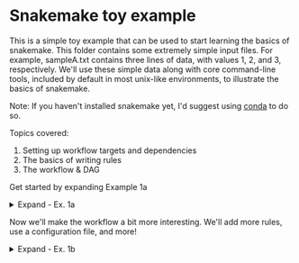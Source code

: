 # Snakemake toy example

This is a simple toy example that can be used to start learning the basics of snakemake. This folder contains some extremely simple input files. For example, sampleA.txt contains three lines of data, with values 1, 2, and 3, respectively. We'll use these simple data along with core command-line tools, included by default in most unix-like environments, to illustrate the basics of snakemake.

Note: If you haven't installed snakemake yet, I'd suggest using [conda](https://docs.conda.io/en/latest/miniconda.html) to do so.

Topics covered:
1. Setting up workflow targets and dependencies
2. The basics of writing rules
3. The workflow & DAG

Get started by expanding Example 1a

<details><summary>Expand - Ex. 1a</summary>

ex-1a.smk has the following contents:

    rule all:
        input:
            "output/sampleA_rsorted.txt",
            "output/sampleB_rsorted.txt",
            "output/sampleC_rsorted.txt"

    rule rsort:
        input:
            "{basename}.txt"
        output:
            "output/{basename}_rsorted.txt"
        shell:
            "sort -r {input} > {output}"

<details><summary>Ex. 1a rulegraph</summary>
![Ex. 1a rulegraph](https://github.com/um-dang/intro-to-snakemake/blob/master/img/rg-ex-1a.pdf)
</details>

Topics covered:
* Targets & dependencies
* Writing rules

Targets - Have to think about the pipeline backwards - What do we want to end up with?

Dependencies - What rules must be in place (inputs/outputs) for these targets to be generated?
 - This will be more obvious with the addition of more rules

Writing rules - Generally will have 'input', 'output', and 'shell' blocks (more to the story)

The rule 'all' is placed at the top of the file (the first rule, anyway), and this is always executed by default. It's being used to define the targets for the workflow.

To perform a dry-run:

    snakemake --snakefile ex-1a.smk --dry-run

Notice that snakemake keeps track of the wildcards during the evaluation of each rule
* experiment by changing the targets so they don't match the input files

## You have reached the end of example 1a ✅

</details>


Now we'll make the workflow a bit more interesting. We'll add more rules, use a configuration file, and more!

<details><summary>Expand - Ex. 1b</summary>


ex-1b.smk contents:

    rule all:
      input:
        expand("output/{bname}_fsorted.txt", bname=config['basenames']),
        expand("output/{bname}_randsorted.txt", bname=config['basenames'])

    rule rsort:
      input:
        "{base}.txt"
      output:
        "output/{base}_rsorted.txt"
      shell:
        "sort -r {input} > {output}"

    rule append_value:
      input:
        "output/{base}_rsorted.txt"
      output:
        "output/{base}_appended.txt"
      params:
        append_val = config['append_val']
      shell:
        "cat {input} > {output} ; "
        "echo {params.append_val} >> {output}"

    rule randsort:
      input:
        "output/{base}_appended.txt"
      output:
        "output/{base}_randsorted.txt"
      shell:
        "sort -R {input} > {output}"

    rule fsort:
      input:
        "output/{base}_appended.txt"
      output:
        "output/{base}_fsorted.txt"
      shell:
        "sleep 2 ; sort -n {input} > {output}"

config-ex-1b.yml contents:

    basenames:
      - 'sampleA'
      - 'sampleB'
      - 'sampleC'
    append_val: 42

<details><summary>Ex. 1b rulegraph</summary>
![Ex. 1b rulegraph](../img/rg-ex-1b.pdf)
</details>

The config
* How is the config used with this snakefile?

The expand statement
* The various uses of curly braces can be confusing at first (at least for me)
* `expand` is distinct from `wildcards`
* can be thought of as "expand this string (arg 1) into an array of strings, filling in all combinations of values (args 2+ as key-value pairs)

Running the new snakefile/configfile

    snakemake --snakefile ex-1b.smk --configfile config-ex-1b.yml

Did snakemake run the workflow, and successfully create the desired targets?
* View the directory of results

More about the core tenets of snakemake (also gnu make, make-like things)
* Try running the workflow to completion, then running it again. What happens?
* Delete `output`, then try again. Isn't this cool?
* Try modifying an intermediate file, then running the pipeline again. How is this beneficial? How can it be problematic?

The workflow & DAG
* Directed Acyclic Graph - how snakemake 'knows' how to produce the desired targets
* It can be useful to see the workflow DAG, and imagine how snakemake 'thinks' about executing it

Viewing the DAG (or rulegraph)

    #DAG (file-level granularity)
    snakemake --snakefile ex-1b.smk --configfile config-ex-1b.yml --dag | dot -T pdf > dag-ex-1b.pdf
    #Rulegraph (rule-level granularity)
    snakemake --snakefile ex-1b.smk --configfile config-ex-1b.yml --rulegraph | dot -T pdf > rg-ex-1b.pdf

## You have reached the end of example 1b ✅

</details>
